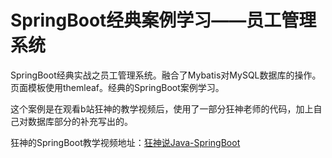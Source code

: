 # SpringBoot经典案例学习——员工管理系统

SpringBoot经典实战之员工管理系统。融合了Mybatis对MySQL数据库的操作。页面模板使用themleaf。经典的SpringBoot案例学习。

这个案例是在观看b站狂神的教学视频后，使用了一部分狂神老师的代码，加上自己对数据库部分的补充写出的。

狂神的SpringBoot教学视频地址：[狂神说Java-SpringBoot](https://www.bilibili.com/video/BV1PE411i7CV?t=26&p=34)
